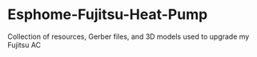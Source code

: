 # Esphome-Fujitsu-Heat-Pump
Collection of resources, Gerber files, and 3D models used to upgrade my Fujitsu AC

